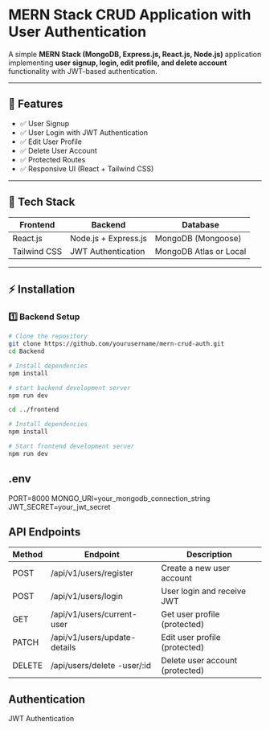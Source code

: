 # MERN Stack CRUD Application with User Authentication

A simple **MERN Stack (MongoDB, Express.js, React.js, Node.js)** application implementing **user signup, login, edit profile, and delete account** functionality with JWT-based authentication.

---

## 🚀 Features

- ✅ User Signup  
- ✅ User Login with JWT Authentication  
- ✅ Edit User Profile  
- ✅ Delete User Account  
- ✅ Protected Routes  
- ✅ Responsive UI (React + Tailwind CSS)

---

## 🧱 Tech Stack

| Frontend       | Backend              | Database          |
|--------------|----------------------|------------------|
| React.js     | Node.js + Express.js | MongoDB (Mongoose) |
| Tailwind CSS | JWT Authentication    | MongoDB Atlas or Local |

---

## ⚡️ Installation

### 1️⃣ Backend Setup

```bash
# Clone the repository
git clone https://github.com/yourusername/mern-crud-auth.git
cd Backend

# Install dependencies
npm install

# start backend development server
npm run dev

cd ../frontend

# Install dependencies
npm install

# Start frontend development server
npm run dev

```

## .env

PORT=8000
MONGO_URI=your_mongodb_connection_string
JWT_SECRET=your_jwt_secret

## API Endpoints

| Method | Endpoint                    | Description                     |
| ------ | --------------------------- | ------------------------------- |
| POST   | /api/v1/users/register      | Create a new user account       |
| POST   | /api/v1/users/login         | User login and receive JWT      |
| GET    | /api/v1/users/current-user  | Get user profile (protected)    |
| PATCH  | /api/v1/users/update-details| Edit user profile (protected)   |
| DELETE | /api/users/delete -user/:id | Delete user account (protected) |

## Authentication

JWT Authentication


